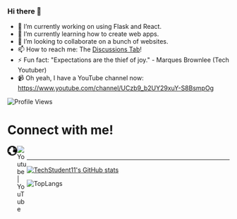 ### Hi there 👋

<!--
**TechStudent11/techstudent11** is a ✨ _special_ ✨ repository because its `README.md` (this file) appears on your GitHub profile.

Here are some ideas to get you started:
-->

- 🔭 I’m currently working on using Flask and React.
- 🌱 I’m currently learning how to create web apps.
- 👯 I’m looking to collaborate on a bunch of websites.
- 📫 How to reach me: The [Discussions Tab](https://github.com/TechStudent11/techstudent11/discussions)!
- ⚡ Fun fact: "Expectations are the thief of joy." - Marques Brownlee (Tech Youtuber)
- 📹 Oh yeah, I have a YouTube channel now: https://www.youtube.com/channel/UCzb9_b2UY29xuY-S8BsmpOg
<img src="https://komarev.com/ghpvc/?username=TechStudent11" alt="Profile Views" />

# Connect with me!

[<img align="left" alt="https://techstudent11.herokuapp.com/" width="22px" src="https://raw.githubusercontent.com/iconic/open-iconic/master/svg/globe.svg" />][website]
[<img align="left" alt="Youtube | YouTube" width="22px" src="https://svgshare.com/i/d5w.svg" />][youtube]

<br />

---

[![TechStudent11's GitHub stats](https://github-readme-stats.vercel.app/api?username=TechStudent11&show_icons=true&theme=tokyonight)](https://github.com/TechStudent11)

![TopLangs](https://github-readme-stats.vercel.app/api/top-langs/?username=TechStudent11&layout=compact&langs_count=100&hide=assembly)

[website]: https://techstudent11.herokuapp.com
[youtube]: https://www.youtube.com/channel/UCzb9_b2UY29xuY-S8BsmpOg

